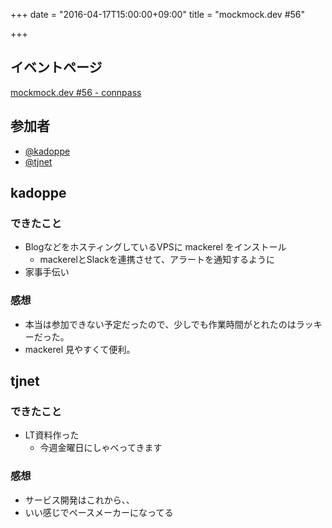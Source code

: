 +++
date = "2016-04-17T15:00:00+09:00"
title = "mockmock.dev #56"

+++

## イベントページ
[mockmock.dev #56 - connpass](http://mockmock.connpass.com/event/30123/)

## 参加者

* [@kadoppe](https://twitter.com/kadoppe)
* [@tjnet](http://qiita.com/tjnet)

## kadoppe
### できたこと
- BlogなどをホスティングしているVPSに mackerel をインストール
  - mackerelとSlackを連携させて、アラートを通知するように
- 家事手伝い

### 感想
- 本当は参加できない予定だったので、少しでも作業時間がとれたのはラッキーだった。
- mackerel 見やすくて便利。

## tjnet
### できたこと
- LT資料作った
  - 今週金曜日にしゃべってきます

### 感想
- サービス開発はこれから、、
- いい感じでペースメーカーになってる
